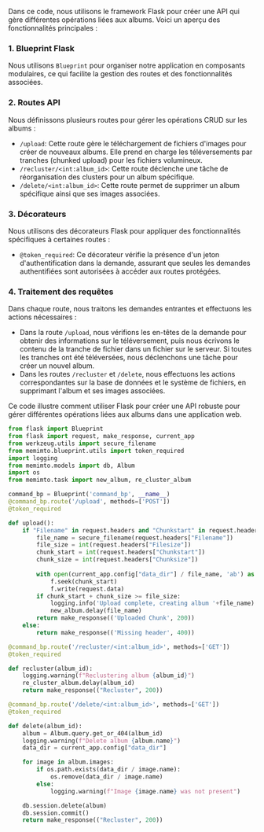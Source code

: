 Dans ce code, nous utilisons le framework Flask pour créer une API qui gère différentes opérations liées aux albums. Voici un aperçu des fonctionnalités principales :

### 1. Blueprint Flask

Nous utilisons `Blueprint` pour organiser notre application en composants modulaires, ce qui facilite la gestion des routes et des fonctionnalités associées.

### 2. Routes API

Nous définissons plusieurs routes pour gérer les opérations CRUD sur les albums :

- `/upload`: Cette route gère le téléchargement de fichiers d'images pour créer de nouveaux albums. Elle prend en charge les téléversements par tranches (chunked upload) pour les fichiers volumineux.
- `/recluster/<int:album_id>`: Cette route déclenche une tâche de réorganisation des clusters pour un album spécifique.
- `/delete/<int:album_id>`: Cette route permet de supprimer un album spécifique ainsi que ses images associées.

### 3. Décorateurs

Nous utilisons des décorateurs Flask pour appliquer des fonctionnalités spécifiques à certaines routes :

- `@token_required`: Ce décorateur vérifie la présence d'un jeton d'authentification dans la demande, assurant que seules les demandes authentifiées sont autorisées à accéder aux routes protégées.

### 4. Traitement des requêtes

Dans chaque route, nous traitons les demandes entrantes et effectuons les actions nécessaires :

- Dans la route `/upload`, nous vérifions les en-têtes de la demande pour obtenir des informations sur le téléversement, puis nous écrivons le contenu de la tranche de fichier dans un fichier sur le serveur. Si toutes les tranches ont été téléversées, nous déclenchons une tâche pour créer un nouvel album.
- Dans les routes `/recluster` et `/delete`, nous effectuons les actions correspondantes sur la base de données et le système de fichiers, en supprimant l'album et ses images associées.

Ce code illustre comment utiliser Flask pour créer une API robuste pour gérer différentes opérations liées aux albums dans une application web.

```python
from flask import Blueprint
from flask import request, make_response, current_app
from werkzeug.utils import secure_filename
from memimto.blueprint.utils import token_required
import logging
from memimto.models import db, Album
import os
from memimto.task import new_album, re_cluster_album

command_bp = Blueprint('command_bp', __name__)  
@command_bp.route('/upload', methods=['POST'])
@token_required

def upload():
    if "Filename" in request.headers and "Chunkstart" in request.headers:
        file_name = secure_filename(request.headers["Filename"])
        file_size = int(request.headers["Filesize"])
        chunk_start = int(request.headers["Chunkstart"])
        chunk_size = int(request.headers["Chunksize"])
        
        with open(current_app.config["data_dir"] / file_name, 'ab') as f:
            f.seek(chunk_start)
            f.write(request.data)
        if chunk_start + chunk_size >= file_size:
            logging.info('Upload complete, creating album '+file_name)
            new_album.delay(file_name)
        return make_response(('Uploaded Chunk', 200))
    else:
        return make_response(('Missing header', 400))

@command_bp.route('/recluster/<int:album_id>', methods=['GET'])
@token_required

def recluster(album_id):
    logging.warning(f"Reclustering album {album_id}")
    re_cluster_album.delay(album_id)
    return make_response(("Recluster", 200))

@command_bp.route('/delete/<int:album_id>', methods=['GET'])
@token_required

def delete(album_id):
    album = Album.query.get_or_404(album_id)
    logging.warning(f"Delete album {album.name}")
    data_dir = current_app.config["data_dir"]

    for image in album.images:
        if os.path.exists(data_dir / image.name):
            os.remove(data_dir / image.name)
        else:
            logging.warning(f"Image {image.name} was not present")

    db.session.delete(album)
    db.session.commit()
    return make_response(("Recluster", 200))
```
